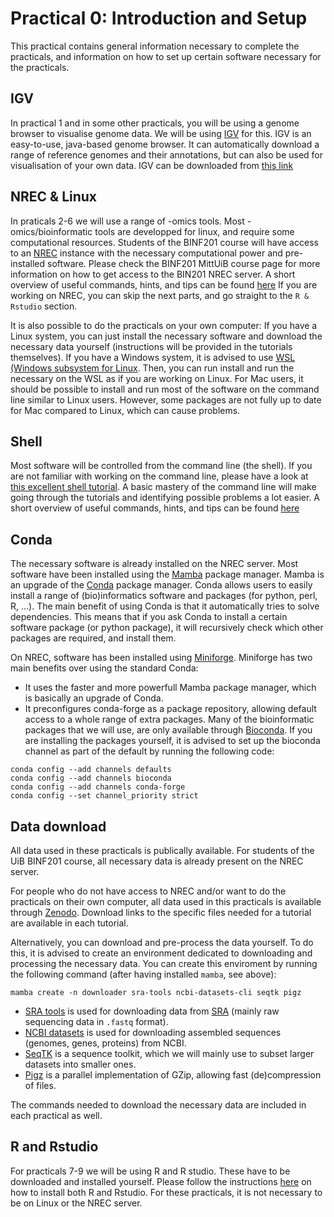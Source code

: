 # Practical 0: Introduction and Setup

This practical contains general information necessary to complete the practicals, 
and information on how to set up certain software necessary for the practicals.

## IGV
In practical 1 and in some other practicals, you will be using a genome browser to visualise genome data. 
We will be using [IGV](https://igv.org/doc/desktop) for this. 
IGV is an easy-to-use, java-based genome browser. 
It can automatically download a range of reference genomes and their annotations, but can also be used for visualisation of your own data.
IGV can be downloaded from [this link](https://igv.org/doc/desktop/#DownloadPage/)

## NREC & Linux
In praticals 2-6 we will use a range of -omics tools. 
Most -omics/bioinformatic tools are developped for linux, and require some computational resources. 
Students of the BINF201 course will have access to an [NREC](https://www.nrec.no/) instance with the necessary computational power and pre-installed software. 
Please check the BINF201 MittUiB course page for more information on how to get access to the BIN201 NREC server.
A short overview of useful commands, hints, and tips can be found [here](../Other/ShellTips.md)
If you are working on NREC, you can skip the next parts, and go straight to the `R & Rstudio` section.

It is also possible to do the practicals on your own computer:
If you have a Linux system, you can just install the necessary software and download the necessary data yourself (instructions will be provided in the tutorials themselves).
If you have a Windows system, it is advised to use [WSL (Windows subsystem for Linux](https://learn.microsoft.com/en-us/windows/wsl/install).
Then, you can run install and run the necessary on the WSL as if you are working on Linux.
For Mac users, it should be possible to install and run most of the software on the command line similar to Linux users.
However, some packages are not fully up to date for Mac compared to Linux, which can cause problems.

## Shell
Most software will be controlled from the command line (the shell).
If you are not familiar with working on the command line, please have a look at [this excellent shell tutorial](https://swcarpentry.github.io/shell-novice/).
A basic mastery of the command line will make going through the tutorials and identifying possible problems a lot easier.
A short overview of useful commands, hints, and tips can be found [here](../Other/ShellTips.md)

## Conda
The necessary software is already installed on the NREC server. 
Most software have been installed using the [Mamba](https://github.com/mamba-org/mamba) package manager.
Mamba is an upgrade of the [Conda](https://docs.conda.io/en/latest/) package manager.
Conda allows users to easily install a range of (bio)informatics software and packages (for python, perl, R, ...). 
The main benefit of using Conda is that it automatically tries to solve dependencies.
This means that if you ask Conda to install a certain software package (or python package), it will recursively check which other packages are required, and install them. 

On NREC, software has been installed using [Miniforge](https://github.com/conda-forge/miniforge).
Miniforge has two main benefits over using the standard Conda:
- It uses the faster and more powerfull Mamba package manager, which is basically an upgrade of Conda. 
- It preconfigures conda-forge as a package repository, allowing default access to a whole range of extra packages.
Many of the bioinformatic packages that we will use, are only available through [Bioconda](https://bioconda.github.io/index.html). 
If you are installing the packages yourself, it is advised to set up the bioconda channel as part of the default by running the following code:

```
conda config --add channels defaults
conda config --add channels bioconda
conda config --add channels conda-forge
conda config --set channel_priority strict
```

## Data download

All data used in these practicals is publically available. 
For students of the UiB BINF201 course, all necessary data is already present on the NREC server.

For people who do not have access to NREC and/or want to do the practicals on their own computer, all data used in this practicals is available through [Zenodo](https://doi.org/10.5281/zenodo.12772382).
Download links to the specific files needed for a tutorial are available in each tutorial.

Alternatively, you can download and pre-process the data yourself. 
To do this, it is advised to create an environment dedicated to downloading and processing the necessary data.
You can create this enviroment by running the following command (after having installed `mamba`, see above):

```
mamba create -n downloader sra-tools ncbi-datasets-cli seqtk pigz
```

- [SRA tools](https://github.com/ncbi/sra-tools) is used for downloading data from [SRA](https://www.ncbi.nlm.nih.gov/sra) (mainly raw sequencing data in `.fastq` format).
- [NCBI datasets](https://www.ncbi.nlm.nih.gov/datasets/docs/v2/download-and-install/) is used for downloading assembled sequences (genomes, genes, proteins) from NCBI.
- [SeqTK](https://github.com/lh3/seqtk) is a sequence toolkit, which we will mainly use to subset larger datasets into smaller ones.
- [Pigz](https://github.com/madler/pigz) is a parallel implementation of GZip, allowing fast (de)compression of files.

The commands needed to download the necessary data are included in each practical as well.

## R and Rstudio

For practicals 7-9 we will be using R and R studio. 
These have to be downloaded and installed yourself. 
Please follow the instructions [here](https://posit.co/download/rstudio-desktop/) on how to install both R and Rstudio.
For these practicals, it is not necessary to be on Linux or the NREC server.
